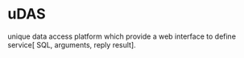 uDAS
====

unique data access platform which provide a web interface to define service[ SQL, arguments, reply result].